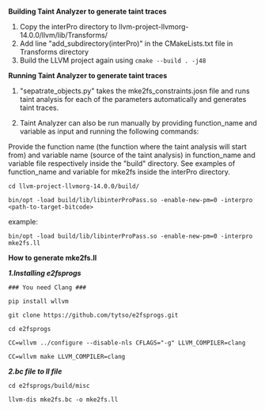**Building Taint Analyzer to generate taint traces**

1. Copy the interPro directory to llvm-project-llvmorg-14.0.0/llvm/lib/Transforms/
2. Add line "add_subdirectory(interPro)" in the CMakeLists.txt file in Transforms directory
3. Build the LLVM project again using ```cmake --build . -j48```

**Running Taint Analyzer to generate taint traces**

1. "sepatrate_objects.py" takes the mke2fs_constraints.josn file and runs taint analysis for each of the parameters automatically and generates taint traces.

2. Taint Analyzer can also be run manually by providing function_name and variable as input and running the following commands:
 
Provide the function name (the function where the taint analysis will start from) and variable name (source of the taint analysis) in function_name and variable file respectively inside the "build" directory. See examples of function_name and variable for mke2fs inside the interPro directory.

```cd llvm-project-llvmorg-14.0.0/build/```

```bin/opt -load build/lib/libinterProPass.so -enable-new-pm=0 -interpro <path-to-target-bitcode>```

example:

```bin/opt -load build/lib/libinterProPass.so -enable-new-pm=0 -interpro mke2fs.ll```

**How to generate mke2fs.ll**  

***1.Installing e2fsprogs***

```
### You need Clang ###

pip install wllvm

git clone https://github.com/tytso/e2fsprogs.git

cd e2fsprogs

CC=wllvm ../configure --disable-nls CFLAGS="-g" LLVM_COMPILER=clang

CC=wllvm make LLVM_COMPILER=clang

```
***2.bc file to ll file***  

```
cd e2fsprogs/build/misc

llvm-dis mke2fs.bc -o mke2fs.ll

```
